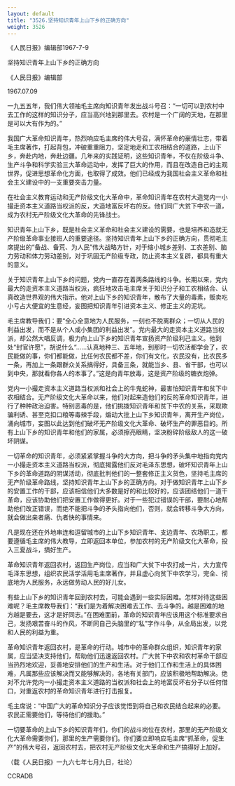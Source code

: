```yaml
---
layout: default
title: "3526.坚持知识青年上山下乡的正确方向"
weight: 3526
---
```


《人民日报》编辑部1967-7-9

坚持知识青年上山下乡的正确方向

《人民日报》编辑部

1967.07.09

一九五五年，我们伟大领袖毛主席向知识青年发出战斗号召：“一切可以到农村中去工作的这样的知识分子，应当高兴地到那里去。农村是一个广阔的天地，在那里是可以大有作为的。”

我国广大革命知识青年，热烈响应毛主席的伟大号召，满怀革命的豪情壮志，带着毛主席著作，打起背包，冲破重重阻力，坚定地走和工农相结合的道路，上山下乡，奔赴内地，奔赴边疆。几年来的实践证明，这些知识青年，不仅在阶级斗争、生产斗争和科学实验三大革命运动中，发挥了巨大的作用，而且在改造自己的主观世界，促进思想革命化方面，也取得了成效。他们已经成为我国社会主义革命和社会主义建设中的一支重要突击力量。

在社会主义教育运动和无产阶级文化大革命中，革命知识青年在农村大造党内一小撮走资本主义道路当权派的反，大造地富反坏右的反。他们同广大贫下中农一道，成为农村无产阶级文化大革命的先锋战士。

知识青年上山下乡，既是社会主义革命和社会主义建设的需要，也是培养和造就无产阶级革命事业接班人的重要途径。坚持知识青年上山下乡的正确方向，贯彻毛主席提出的“备战、备荒、为人民”伟大战略方针，对于缩小城乡差别、工农差别、脑力劳动和体力劳动差别，对于巩固无产阶级专政，防止资本主义复辟，都具有重大的意义。

关于知识青年上山下乡的问题，党内一直存在着两条路线的斗争。长期以来，党内最大的走资本主义道路当权派，疯狂地攻击毛主席关于知识分子和工农相结合、认真改造世界观的伟大指示。他对上山下乡的知识青年，散布了大量的毒素，贩卖吃小亏占大便宜的生意经，妄图把知识青年引进资本主义、修正主义的泥坑。

毛主席教导我们：要“全心全意地为人民服务，一刻也不脱离群众；一切从人民的利益出发，而不是从个人或小集团的利益出发”。党内最大的走资本主义道路当权派，却公然大唱反调，极力向上山下乡的知识青年宣扬资产阶级利己主义。他到处“封官许愿”，胡说什么“……认真地种三、五年地，到那时一切农活都学会了，农民能做的事，你们都能做，比任何农民都不差，你们有文化，农民没有，比农民多一条，再加上一条跟群众关系搞得好，具备三条，就能当乡、县、省干部，也可以到中央，那就看你各人的本事了。”这是向青年放毒，这是资产阶级的糖衣炮弹。

党内一小撮走资本主义道路当权派和社会上的牛鬼蛇神，最害怕知识青年和贫下中农相结合。无产阶级文化大革命以来，他们对起来造他们的反的革命知识青年，进行了种种政治迫害。特别恶毒的是，他们挑拨知识青年和贫下中农的关系，采取欺骗利诱、甚至克扣口粮等毒辣手段，煽动大批上山下乡知识青年，离开生产岗位，涌向城市，妄图以此达到他们破坏无产阶级文化大革命、破坏生产的罪恶目的。所有上山下乡的知识青年和他们的家属，必须擦亮眼睛，坚决粉碎阶级敌人的这一破坏阴谋。

一切革命的知识青年，必须紧紧掌握斗争的大方向，把斗争的矛头集中地指向党内一小撮走资本主义道路当权派，彻底揭露他们反对毛泽东思想，破坏知识青年上山下乡的革命道路的阴谋活动，彻底批判他们的一整套修正主义货色，坚持毛主席的无产阶级革命路线，坚持知识青年上山下乡的正确方向。对于做知识青年上山下乡的安置工作的干部，应该相信他们大多数是好的和比较好的，应该团结他们一道干革命，应该协助他们把安置工作做得更好。对于一些犯过错误的干部，要耐心地帮助他们改正错误，而绝不能把斗争的矛头指向他们，否则，就会转移斗争大方向，就会做出亲者痛、仇者快的事情来。

凡是现在还在外地串连和逗留城市的上山下乡知识青年、支边青年、农场职工，都要遵循毛主席的伟大教导，立即返回本单位，参加农村的无产阶级文化大革命，投入三夏战斗，搞好生产。

革命知识青年返回农村，返回生产岗位，应当和广大贫下中农打成一片，大力宣传毛泽东思想，组织农民活学活用毛主席著作，并且虚心向贫下中农学习，完全、彻底地为人民服务，永远做劳动人民的好儿女。

有些上山下乡的知识青年回到农村去，可能会遇到一些实际困难。怎样对待这些困难呢？毛主席教导我们：“我们是为着解决困难去工作、去斗争的。越是困难的地方越是要去，这才是好同志。”在困难面前，革命的知识青年应该用这个标准要求自己，发扬艰苦奋斗的作风，不断同自己头脑里的“私”字作斗争，从全局出发，以党和人民的利益为重。

革命知识青年返回农村，是革命的行动。城市中的革命群众组织，知识青年的家属，应当坚决支持他们，帮助他们迅速返回农村。广大贫下中农和农村革命干部应当热烈地欢迎，妥善地安排他们的生产和生活。对于他们工作和生活上的具体困难，凡属那些应该解决而又能够解决的，各地有关部门，应该积极地帮助解决。绝对不允许党内一小撮走资本主义道路的当权派和社会上的地富反坏右分子以任何借口，对重返农村的革命知识青年进行打击报复。

毛主席说：“中国广大的革命知识分子应该觉悟到将自己和农民结合起来的必要。农民正需要他们，等待他们的援助。”

一切要革命的上山下乡的知识青年们，你们的战斗岗位在农村，那里的无产阶级文化大革命需要你们，那里的生产需要你们。你们要立即响应毛主席“抓革命，促生产”的伟大号召，返回农村去，把农村无产阶级文化大革命和生产搞得好上加好。

（载《人民日报》一九六七年七月九日，社论）

CCRADB

